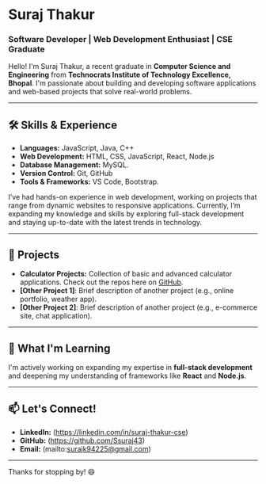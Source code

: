 # Suraj Thakur

### Software Developer | Web Development Enthusiast | CSE Graduate

Hello! I'm Suraj Thakur, a recent graduate in **Computer Science and Engineering** from **Technocrats Institute of Technology Excellence, Bhopal**. I'm passionate about building and developing software applications and web-based projects that solve real-world problems.

---

## 🛠 Skills & Experience

- **Languages:** JavaScript, Java, C++
- **Web Development:** HTML, CSS, JavaScript, React, Node.js
- **Database Management:** MySQL.
- **Version Control:** Git, GitHub
- **Tools & Frameworks:** VS Code, Bootstrap.

I’ve had hands-on experience in web development, working on projects that range from dynamic websites to responsive applications. Currently, I’m expanding my knowledge and skills by exploring full-stack development and staying up-to-date with the latest trends in technology.

---

## 🚀 Projects

- **Calculator Projects:** Collection of basic and advanced calculator applications. Check out the repos here on [GitHub](https://github.com/Ssuraj43/Simple_Calculator).
- **[Other Project 1]**: Brief description of another project (e.g., online portfolio, weather app).
- **[Other Project 2]**: Brief description of another project (e.g., e-commerce site, chat application).

---

## 🌱 What I'm Learning

I'm actively working on expanding my expertise in **full-stack development** and deepening my understanding of frameworks like **React** and **Node.js**.

---

## 📫 Let's Connect!

- **LinkedIn:** (https://linkedin.com/in/suraj-thakur-cse)
- **GitHub:** (https://github.com/Ssuraj43)
- **Email:** (mailto:surajk94225@gmail.com)

---

Thanks for stopping by! 😄
